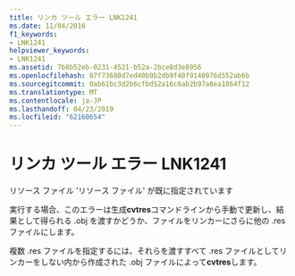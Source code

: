 ```yaml
---
title: リンカ ツール エラー LNK1241
ms.date: 11/04/2016
f1_keywords:
- LNK1241
helpviewer_keywords:
- LNK1241
ms.assetid: 7b8b52eb-0231-4521-b52a-2bce8d3e8956
ms.openlocfilehash: 87f73680d7ed40b9b2db9f40f9140976d552ab6b
ms.sourcegitcommit: 0ab61bc3d2b6cfbd52a16c6ab2b97a8ea1864f12
ms.translationtype: MT
ms.contentlocale: ja-JP
ms.lasthandoff: 04/23/2019
ms.locfileid: "62160654"
---
```

# <a name="linker-tools-error-lnk1241"></a>リンカ ツール エラー LNK1241

リソース ファイル 'リソース ファイル' が既に指定されています

実行する場合、このエラーは生成**cvtres**コマンドラインから手動で更新し、結果として得られる .obj を渡すかどうか、ファイルをリンカーにさらに他の .res ファイルにします。

複数 .res ファイルを指定するには、それらを渡すすべて .res ファイルとしてリンカーをしない内から作成された .obj ファイルによって**cvtres**します。